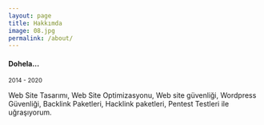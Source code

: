 ```yaml
---
layout: page
title: Hakkımda
image: 08.jpg
permalink: /about/
---
```



#### Dohela...
<small>2014 - 2020</small>

Web Site Tasarımı, Web Site Optimizasyonu, Web site güvenliği, Wordpress Güvenliği, Backlink Paketleri, Hacklink paketleri, Pentest Testleri ile uğraşıyorum.
